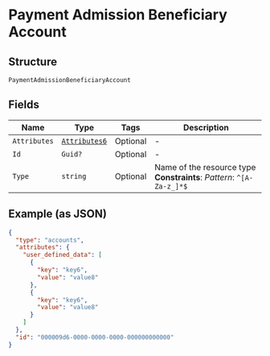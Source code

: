 
# Payment Admission Beneficiary Account

## Structure

`PaymentAdmissionBeneficiaryAccount`

## Fields

| Name | Type | Tags | Description |
|  --- | --- | --- | --- |
| `Attributes` | [`Attributes6`](../../doc/models/attributes-6.md) | Optional | - |
| `Id` | `Guid?` | Optional | - |
| `Type` | `string` | Optional | Name of the resource type<br>**Constraints**: *Pattern*: `^[A-Za-z_]*$` |

## Example (as JSON)

```json
{
  "type": "accounts",
  "attributes": {
    "user_defined_data": [
      {
        "key": "key6",
        "value": "value8"
      },
      {
        "key": "key6",
        "value": "value8"
      }
    ]
  },
  "id": "000009d6-0000-0000-0000-000000000000"
}
```

